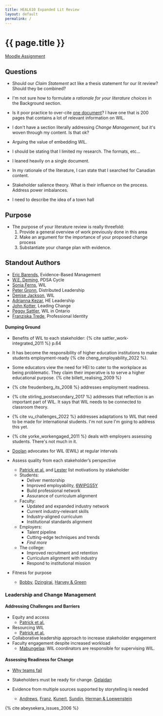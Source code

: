 ```yaml
---
title: HEAL610 Expanded Lit Review
layout: default
permalink: /
---
```


# {{ page.title }}

[Moodle Assignment](https://moodle.royalroads.ca/moodle/mod/assign/view.php?id=783948)

## Questions

-   Should our *Claim Statement* act like a thesis statement for our lit review? Should they be combined?
-   I'm not sure how to formulate a *rationale for your literature choices* in the Background section.
-   Is it poor practice to over-cite <a href="./bibliography/stirling_practical_2024.html">one document</a>? I have one that is 200 pages that contains a lot of relevant information on WIL.
-   I don't have a section literally addressing *Change Management*, but it's woven through my content. Is that ok?

-   Arguing the value of embedding WIL.
-   I should be stating that I limited my research. The formats, etc...
-   I leaned heavily on a single document.
-   In my rationale of the literature, I can state that I searched for Canadian content.
-   Stakeholder salience theory. What is their influence on the process. Address power imbalances.
-   I need to describe the idea of a town hall 

## Purpose

-   The purpose of your literature review is really threefold:
    1.  Provide a general overview of work previously done in this area
    2.  Make an argument for the importance of your proposed change process
    3.  Substantiate your change plan with evidence.
    
## Standout Authors

-   [Eric Barends](https://scholar.google.ca/citations?hl=en&user=fL4Dgk0AAAAJ), Evidence-Based Management
-   [W.E. Deming](https://deming.org/explore/pdsa/), PDSA Cycle
-   [Sonia Ferns](https://scholar.google.ca/citations?hl=en&user=y3RVpscAAAAJ), WIL
-   [Peter Gronn](https://scholar.google.ca/scholar?hl=en&as_sdt=0%2C5&q=Peter+Gronn&btnG=&inst=8545375229648679180), Distributed Leadership
-   [Denise Jackson](https://scholar.google.ca/citations?hl=en&user=24GmN7IAAAAJ), WIL
-   [Adrianna Kezar](https://scholar.google.ca/citations?hl=en&user=LF9HFAQAAAAJ), HE Leadership
-   [John Kotter](https://www.kotterinc.com/methodology/8-steps/), Leading Change
-   [Peggy Sattler](https://scholar.google.ca/citations?user=NgzgYooAAAAJ&hl=en&inst=8545375229648679180&oi=sra), WIL in Ontario
-   [Franziska Trede](https://scholar.google.ca/citations?hl=en&user=tTTLS3MAAAAJ), Professional Identity

#### Dumping Ground

-   Benefits of WIL to each stakeholder: {% cite sattler_work-integrated_2011 %} p.64
-   It has become the responsibility of higher education institutions to make students employment-ready {% cite cheng_employability_2022 %}.
-   Some educators view the need for HEI to cater to the workplace as being problematic. They claim their imperative is to serve a higher educational purpose. {% cite billett_realising_2009 %}
-   {% cite freudenberg_its_2008 %} addresses employment readiness.

-   {% cite stirling_postsecondary_2017 %} addresses that reflection is an important part of WIL. It says that WIL needs to be connected to classroom theory.
-   {% cite vu_challenges_2022 %} addresses adaptations to WIL that need to be made for international students. I'm not sure I'm going to address this yet.
-   {% cite yorke_workengaged_2011 %} deals with employers assessing students. There's not much in it.
-   [Doolan](./sources/XE5Z43JC.html) advocates for WIL (EWIL) at regular intervals
-   Assess quality from each stakeholder’s perspective
    -   [Patrick et al.](./sources/C4HYE3S8.html) and [Lester](./sources/YJGWCDFQ.html) list motivations by stakeholder
    -   Students:
        -   Deliver mentorship
        -   Improved employability, [6WIPGS5Y](.sources/6WIPGS5Y.html)
        -   Build professional network
        -   Assurance of curriculum alignment
    -   Faculty:
        -   Updated and expanded industry network
        -   Current industry-relevant skills
        -   Industry-aligned curriculum
        -   Institutional standards alignment
    -   Employers:
        -   Talent pipeline
        -   Cutting-edge techniques and trends
        -   *Find more*
    -   The college:
        -   Improved recruitment and retention
        -   Curriculum alignment with industry
        -   Respond to institutional mission
-   Fitness for purpose
    -   [Bobby](./sources/8HV44DK7.html), [Dzingirai](./sources/ZHBVYAE7.html), [Harvey & Green](./sources/75YNKWXH.html)

### Leadership and Change Management

#### Addressing Challenges and Barriers

-   Equity and access
    -   [Patrick et al.](./sources/C4HYE3S8.html)
-   Resourcing WIL
    -   [Patrick et al.](./sources/C4HYE3S8.html)
-   Collaborative leadership approach to increase stakeholder engagement
-   Faculty engagement despite increased workload
    -   [Mabungelaa](.sources/6WIPGS5Y.html): WIL coordinators are responsible for supervising WIL.

#### Assessing Readiness for Change

-   [Why teams fail](./sources/BZE7F32V.html)
-   Stakeholders must be ready for change. [Gelaidan](./sources/HT9UF9K5.html)

-   Evidence from multiple sources supported by storytelling is needed
    -   [Andrews](./sources/EURWC4MD.html), [Franz](./sources/WG4T76XP.html), [Kunert](./sources/4LKRXEDS.html), [Sundin](./sources/LRS6IDJG.html), [Herman & Loewenstein](./sources/T8F6NK4H.html)

{% cite abeysekera_issues_2006 %}

